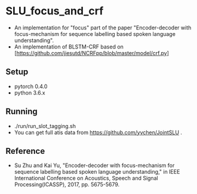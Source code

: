 # SLU_focus_and_crf
 * An implementation for "focus" part of the paper "Encoder-decoder with focus-mechanism for sequence labelling based spoken language understanding".
 * An implementation of BLSTM-CRF based on [https://github.com/jiesutd/NCRFpp/blob/master/model/crf.py]

## Setup
 * pytorch 0.4.0
 * python 3.6.x

## Running
 * ./run/run_slot_tagging.sh
 * You can get full atis data from https://github.com/yvchen/JointSLU .

## Reference
 * Su Zhu and Kai Yu, "Encoder-decoder with focus-mechanism for sequence labelling based spoken language understanding," in IEEE International Conference on Acoustics, Speech and Signal Processing(ICASSP), 2017, pp. 5675-5679.
